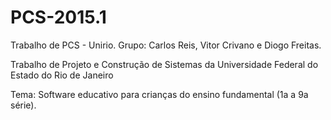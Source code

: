# PCS-2015.1
Trabalho de PCS - Unirio. Grupo: Carlos Reis, Vitor Crivano e Diogo Freitas.

Trabalho de Projeto e Construção de Sistemas da Universidade Federal do Estado do Rio de Janeiro

Tema: Software educativo para crianças do ensino fundamental (1a a 9a série).

